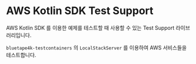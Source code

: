 # AWS Kotlin SDK Test Support

AWS Kotlin SDK 를 이용한 예제를 테스트할 때 사용할 수 있는 Test Support 라이브러리입니다.

`bluetape4k-testcontainers` 의 `LocalStackServer` 를 이용하여 AWS 서비스들을 테스트합니다.
